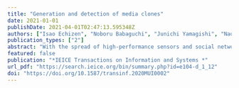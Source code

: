 ```yaml
---
title: "Generation and detection of media clones"
date: 2021-01-01
publishDate: 2021-04-01T02:47:13.595348Z
authors: ["Isao Echizen", "Noboru Babaguchi", "Junichi Yamagishi", "Naoko Nitta", "Yuta Nakashima", "Kazuaki Nakamura", "Kazuhiro Kono", "Fuming Fand", "Seiko Myojin", "Zhenzhong Kuang", "Huy H Nguyen", "Ngoc-Dung T Tieu"]
publication_types: ["2"]
abstract: "With the spread of high-performance sensors and social network services (SNS) and the remarkable advances in machine learning technologies, fake media such as fake videos, spoofed voices, and fake reviews that are generated using high-quality learning data and are very close to the real thing are causing serious social problems. We launched a research project, the Media Clone (MC) project, to protect receivers of replicas of real media called media clones (MCs) skillfully fabricated by means of media processing technologies. Our aim is to achieve a communication system that can defend against MC attacks and help ensure safe and reliable communication. This paper describes the results of research in two of the five themes in the MC project: 1) verification of the capability of generating various types of media clones such as audio, visual, and text derived from fake information and 2) realization of a protection shield for media clones' attacks by recognizing them."
featured: false
publication: "*IEICE Transactions on Information and Systems *"
url_pdf: "https://search.ieice.org/bin/summary.php?id=e104-d_1_12"
doi: "https://doi.org/10.1587/transinf.2020MUI0002"
---
```


